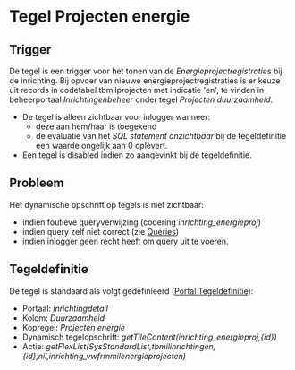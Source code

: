 # Tegel Projecten energie

## Trigger

De tegel is een trigger voor het tonen van de _Energieprojectregistraties_ bij de inrichting. Bij opvoer van nieuwe energieprojectregistraties is er keuze uit records in codetabel tbmilprojecten met indicatie 'en', te vinden in beheerportaal _Inrichtingenbeheer_ onder tegel _Projecten duurzaamheid_.

- De tegel is alleen zichtbaar voor inlogger wanneer:
  - deze aan hem/haar is toegekend
  - de evaluatie van het _SQL statement onzichtbaar_ bij de tegeldefinitie een waarde ongelijk aan 0 oplevert.
- Een tegel is disabled indien zo aangevinkt bij de tegeldefinitie.

## Probleem

Het dynamische opschrift op tegels is niet zichtbaar:

- indien foutieve queryverwijzing (codering _inrichting_energieproj_)
- indien query zelf niet correct (zie [Queries](/docs/instellen_inrichten/queries.md))
- indien inlogger geen recht heeft om query uit te voeren.

## Tegeldefinitie

De tegel is standaard als volgt gedefinieerd ([Portal Tegeldefinitie](/docs/instellen_inrichten/portaldefinitie/portal_tegel.md)):

- Portaal: _inrichtingdetail_
- Kolom: _Duurzaamheid_
- Kopregel: _Projecten energie_
- Dynamisch tegelopschrift: _getTileContent(inrichting_energieproj,{id})_
- Actie: _getFlexList(SysStandardList,tbmilinrichtingen,{id},nil,inrichting_vwfrmmilenergieprojecten)_
